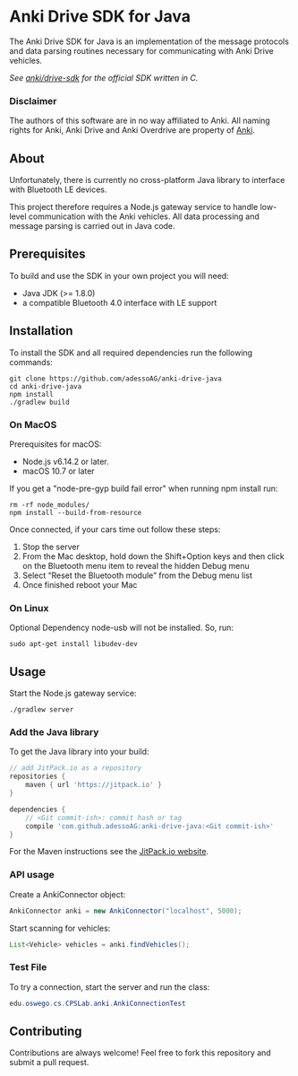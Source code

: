 # Anki Drive SDK for Java

The Anki Drive SDK for Java is an implementation of the message protocols
and data parsing routines necessary for communicating with Anki Drive vehicles.

*See [anki/drive-sdk](https://github.com/anki/drive-sdk) for the official
SDK written in C.*

### Disclaimer
The authors of this software are in no way affiliated to Anki.
All naming rights for Anki, Anki Drive and Anki Overdrive are property of
[Anki](http://anki.com).

## About

Unfortunately, there is currently no cross-platform Java library to interface
with Bluetooth LE devices.

This project therefore requires a Node.js gateway service to handle low-level
communication with the Anki vehicles. All data processing and message parsing
is carried out in Java code.

## Prerequisites

To build and use the SDK in your own project you will need:

- Java JDK (>= 1.8.0)
- a compatible Bluetooth 4.0 interface with LE support

## Installation

To install the SDK and all required dependencies run the following commands:

```
git clone https://github.com/adessoAG/anki-drive-java
cd anki-drive-java
npm install
./gradlew build
```

### On MacOS

Prerequisites for macOS:
- Node.js v6.14.2 or later.
- macOS 10.7 or later

If you get a "node-pre-gyp build fail error" when running npm install run:
```
rm -rf node_modules/
npm install --build-from-resource
```

Once connected, if your cars time out follow these steps:
1. Stop the server
2. From the Mac desktop, hold down the Shift+Option keys and then click on the Bluetooth menu item to reveal the hidden Debug menu
3. Select “Reset the Bluetooth module” from the Debug menu list
4. Once finished reboot your Mac

### On Linux

Optional Dependency node-usb will not be installed. So, run:
```
sudo apt-get install libudev-dev
```

## Usage

Start the Node.js gateway service:
```
./gradlew server
```

### Add the Java library

To get the Java library into your build:
```gradle
// add JitPack.io as a repository
repositories {
    maven { url 'https://jitpack.io' }
}

dependencies {
    // <Git commit-ish>: commit hash or tag
    compile 'com.github.adessoAG:anki-drive-java:<Git commit-ish>'
}
```

For the Maven instructions see the [JitPack.io website](https://jitpack.io/#adessoAG/anki-drive-java).

### API usage

Create a AnkiConnector object:
```java
AnkiConnector anki = new AnkiConnector("localhost", 5000);
```

Start scanning for vehicles:
```java
List<Vehicle> vehicles = anki.findVehicles();
```

### Test File
To try a connection, start the server and run the class:
```java
edu.oswego.cs.CPSLab.anki.AnkiConnectionTest
```

## Contributing

Contributions are always welcome! Feel free to fork this repository and submit
a pull request.
